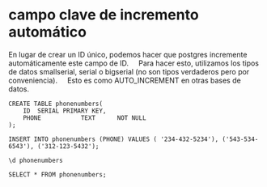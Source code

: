 # campo clave de incremento automático
En lugar de crear un ID único, podemos hacer que postgres incremente automáticamente este campo de ID.
 
  Para hacer esto, utilizamos los tipos de datos smallserial, serial o bigserial (no son tipos verdaderos pero por conveniencia).
 
  Esto es como AUTO_INCREMENT en otras bases de datos.

```
CREATE TABLE phonenumbers(
	ID  SERIAL PRIMARY KEY,
	PHONE           TEXT      NOT NULL
);
```

```
INSERT INTO phonenumbers (PHONE) VALUES ( '234-432-5234'), ('543-534-6543'), ('312-123-5432');
```

```
\d phonenumbers
```

```
SELECT * FROM phonenumbers;
```

